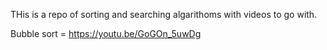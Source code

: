THis is a repo of sorting and searching algarithoms with videos to go with.

Bubble sort = https://youtu.be/GoGOn_5uwDg